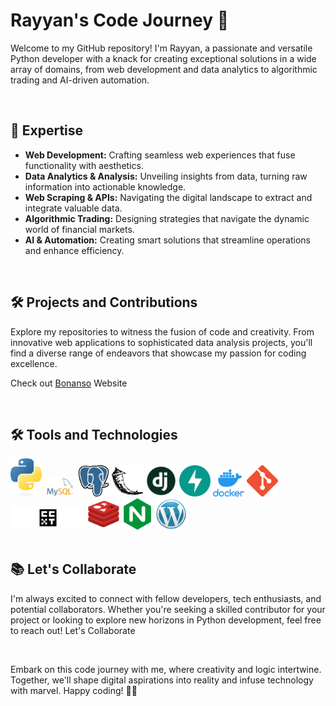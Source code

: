 <!DOCTYPE html>
<html>
<body>
  <div class="container">
    <div class="header">
      <h1>Rayyan's Code Journey 🚀</h1>
      <p>Welcome to my GitHub repository! I'm Rayyan, a passionate and versatile Python developer with a knack for creating exceptional solutions in a wide array of domains, from web development and data analytics to algorithmic trading and AI-driven automation.</p>
    </div><br>
    <div class="expertise">
      <h2>🚀 Expertise</h2>
      <ul>
        <li><strong>Web Development:</strong> Crafting seamless web experiences that fuse functionality with aesthetics.</li>
        <li><strong>Data Analytics & Analysis:</strong> Unveiling insights from data, turning raw information into actionable knowledge.</li>
        <li><strong>Web Scraping & APIs:</strong> Navigating the digital landscape to extract and integrate valuable data.</li>
        <li><strong>Algorithmic Trading:</strong> Designing strategies that navigate the dynamic world of financial markets.</li>
        <li><strong>AI & Automation:</strong> Creating smart solutions that streamline operations and enhance efficiency.</li>
      </ul>
    </div><br>
    <div class="projects">
      <h2>🛠️ Projects and Contributions</h2>
      <p>Explore my repositories to witness the fusion of code and creativity. From innovative web applications to sophisticated data analysis projects, you'll find a diverse range of endeavors that showcase my passion for coding excellence.</p>
      <p>Check out <a href="https://bonanso.com" target="_blank">Bonanso</a> Website</p>
    </div><br>
    <div class="tools">
    <h2>🛠️ Tools and Technologies</h2>
    <div class="images">
        <img src="icons/python-logo-only.png" alt="Python" width="50">
        <img src="icons/MySQL-Logo.png" alt="MySQL" width="50">
        <img src="icons/5968342.png" alt="PostgreSQL" width="50">
        <img src="icons/prog_flask.png" alt="Flask" width="50">
        <img src="icons/django.png" alt="Django" width="50">
        <img src="icons/fastapi.png" alt="FastAPI" width="50">
        <img src="icons/docker.png" alt="Docker" width="50">
        <img src="icons/Git-Icon-1788C.png" alt="Git" width="50">
        <img src="icons/112665445-2008ec80-8e6c-11eb-9647-623a347ddade.png" alt="CCXT" width="120">
        <img src="icons/550460.png" alt="Redis" width="50">
        <img src="icons/nginx_logo_icon_169915.png" alt="Nginx" width="50">
        <img src="icons/Wordpress_Blue_logo.png" alt="Wordpress" width="50">
      </div>
    </div><br>
    <div class="collaborate">
      <h2>📚 Let's Collaborate</h2>
      <p>I'm always excited to connect with fellow developers, tech enthusiasts, and potential collaborators. Whether you're seeking a skilled contributor for your project or looking to explore new horizons in Python development, feel free to reach out! Let's Collaborate</p>
    </div>
  </div><br>
  <div class="footer">
    <p>Embark on this code journey with me, where creativity and logic intertwine. Together, we'll shape digital aspirations into reality and infuse technology with marvel. Happy coding! 🐍🚀</p>
  </div>
</body>
</html>
